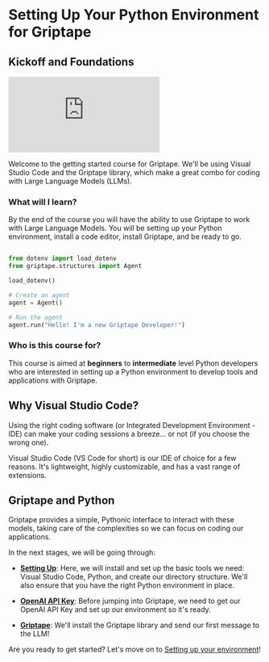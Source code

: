 # Setting Up Your Python Environment for Griptape

## Kickoff and Foundations

<iframe src="https://www.youtube.com/embed/FoMx8mXKW5E" title="YouTube video player" frameborder="0" allow="accelerometer; autoplay; clipboard-write; encrypted-media; gyroscope; picture-in-picture; web-share" allowfullscreen></iframe>

Welcome to the getting started course for Griptape. We'll be using Visual Studio Code and the Griptape library, which make a great combo for coding with Large Language Models (LLMs).

### What will I learn?

By the end of the course you will have the ability to use Griptape to work with Large Language Models. You will be setting up your Python environment, install a code editor, install Griptape, and be ready to go.

```python title="griptape_developer.py"

from dotenv import load_dotenv
from griptape.structures import Agent

load_dotenv()

# Create an agent
agent = Agent()

# Run the agent
agent.run("Hello! I'm a new Griptape Developer!")
```

### Who is this course for?

This course is aimed at **beginners** to **intermediate** level Python developers who are interested in setting up a Python environment to develop tools and applications with Griptape.

## Why Visual Studio Code?

Using the right coding software (or Integrated Development Environment - IDE) can make your coding sessions a breeze... or not (if you choose the wrong one).

Visual Studio Code (VS Code for short) is our IDE of choice for a few reasons. It's lightweight, highly customizable, and has a vast range of extensions.

## Griptape and Python

Griptape provides a simple, Pythonic interface to interact with these models, taking care of the complexities so we can focus on coding our applications.

In the next stages, we will be going through:

- **[Setting Up](01_setting_up_environment.md)**: Here, we will install and set up the basic tools we need: Visual Studio Code, Python, and create our directory structure. We'll also ensure that you have the right Python environment in place.

- **[OpenAI API Key](02_openai.md)**: Before jumping into Griptape, we need to get our OpenAI API Key and set up our environment so it's ready.

- **[Griptape](03_griptape.md)**: We'll install the Griptape library and send our first message to the LLM!

Are you ready to get started? Let's move on to [Setting up your environment](01_setting_up_environment.md)!
